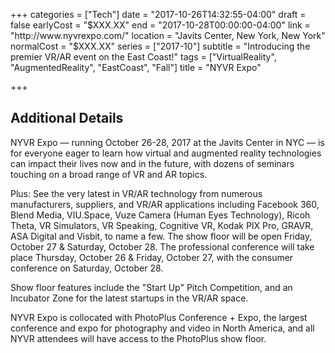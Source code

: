 +++
categories = ["Tech"]
date = "2017-10-26T14:32:55-04:00"
draft = false
earlyCost = "$XXX.XX"
end = "2017-10-28T00:00:00-04:00"
link = "http://www.nyvrexpo.com/"
location = "Javits Center, New York, New York"
normalCost = "$XXX.XX"
series = ["2017-10"]
subtitle = "Introducing the premier VR/AR event on the East Coast!"
tags = ["VirtualReality", "AugmentedReality", "EastCoast", "Fall"]
title = "NYVR Expo"

+++
<!--more-->

## Additional Details

NYVR Expo — running October 26-28, 2017 at the Javits Center in NYC — is for everyone eager to learn how virtual and augmented reality technologies can impact their lives now and in the future, with dozens of seminars touching on a broad range of VR and AR topics.

Plus: See the very latest in VR/AR technology from numerous manufacturers, suppliers, and VR/AR applications including Facebook 360, Blend Media, VIU.Space, Vuze Camera (Human Eyes Technology), Ricoh Theta, VR Simulators, VR Speaking, Cognitive VR, Kodak PIX Pro, GRAVR, ASA Digital and Visbit, to name a few. The show floor will be open Friday, October 27 & Saturday, October 28. The professional conference will take place Thursday, October 26 & Friday, October 27, with the consumer conference on Saturday, October 28.

Show floor features include the "Start Up" Pitch Competition, and an Incubator Zone for the latest startups in the VR/AR space.

NYVR Expo is collocated with PhotoPlus Conference + Expo, the largest conference and expo for photography and video in North America, and all NYVR attendees will have access to the PhotoPlus show floor.